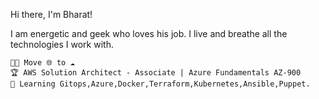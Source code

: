 Hi there, I'm Bharat! 

I am energetic and geek who loves his job. I live and breathe all the technologies I work with.

    👨‍💻 Move 🌐 to ☁️
    🏆 AWS Solution Architect - Associate | Azure Fundamentals AZ-900 
    🌱 Learning Gitops,Azure,Docker,Terraform,Kubernetes,Ansible,Puppet.
